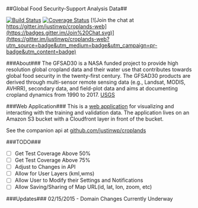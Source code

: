 ##Global Food Security-Support Analysis Data##

[![Build Status](https://travis-ci.org/justinwp/croplands-web.svg)](https://travis-ci.org/justinwp/croplands-web) [![Coverage Status](https://coveralls.io/repos/justinwp/croplands-web/badge.svg)](https://coveralls.io/r/justinwp/croplands-web) [![Join the chat at https://gitter.im/justinwp/croplands-web](https://badges.gitter.im/Join%20Chat.svg)](https://gitter.im/justinwp/croplands-web?utm_source=badge&utm_medium=badge&utm_campaign=pr-badge&utm_content=badge)

###About###
The GFSAD30 is a NASA funded project to provide high resolution global cropland data and their water use that contributes towards global food security in the twenty-first century. The GFSAD30 products are derived through multi-sensor remote sensing data (e.g., Landsat, MODIS, AVHRR), secondary data, and field-plot data and aims at documenting cropland dynamics from 1990 to 2017. [USGS](http://geography.wr.usgs.gov/science/croplands/)

###Web Application###
This is a [web application](http://www.croplands.org) for visualizing and interacting with the training and validation data. The application lives on an Amazon S3 bucket with a Cloudfront layer in front of the bucket.

See the companion api at [github.com/justinwp/croplands](https://github.com/justinwp/croplands)

###TODO###
- [ ] Get Test Coverage Above 50%
- [ ] Get Test Coverage Above 75%
- [ ] Adjust to Changes in API
- [ ] Allow for User Layers (kml,wms)
- [ ] Allow User to Modify their Settings and Notifications
- [ ] Allow Saving/Sharing of Map URL(id, lat, lon, zoom, etc)

###Updates###
02/15/2015 - Domain Changes Currently Underway
